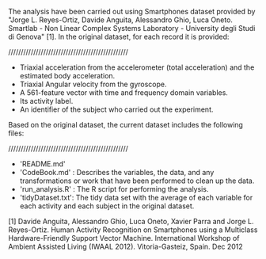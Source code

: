 The analysis have been carried out using Smartphones dataset provided by "Jorge L. Reyes-Ortiz, Davide Anguita, Alessandro Ghio, Luca Oneto. Smartlab - Non Linear Complex Systems Laboratory - University degli Studi di Genova" [1]. In the original dataset, for each record it is provided:

////////////////////////////////////////////////

- Triaxial acceleration from the accelerometer (total acceleration) and the estimated body acceleration.
- Triaxial Angular velocity from the gyroscope. 
- A 561-feature vector with time and frequency domain variables. 
- Its activity label. 
- An identifier of the subject who carried out the experiment.

Based on the original dataset, the current dataset includes the following files:

////////////////////////////////////////////////

- 'README.md'
- 'CodeBook.md' : Describes the variables, the data, and any transformations or work that have been performed to clean up the data.
- 'run_analysis.R' : The R script for performing the analysis.
- 'tidyDataset.txt': The tidy data set with the average of each variable for each activity and each subject in the original dataset.



[1] Davide Anguita, Alessandro Ghio, Luca Oneto, Xavier Parra and Jorge L. Reyes-Ortiz. Human Activity Recognition on Smartphones using a Multiclass Hardware-Friendly Support Vector Machine. International Workshop of Ambient Assisted Living (IWAAL 2012). Vitoria-Gasteiz, Spain. Dec 2012

